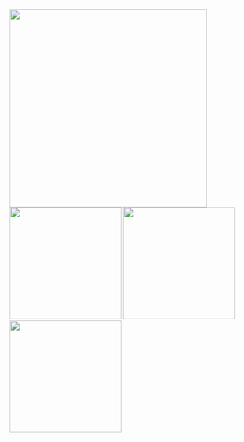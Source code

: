 <img src="https://github.com/user-attachments/assets/8c7b42e6-c17c-4a50-8a6f-3bebe4c446a7" width="354" />
<img src="https://github.com/user-attachments/assets/9f6d77ee-2082-406f-b394-b85b8285dfdc" width="200" />
<img src="https://github.com/user-attachments/assets/6ee4f856-ee56-4447-adcd-aff5bb2e140a" width="200" />
<img src="https://github.com/user-attachments/assets/32f12979-6ae3-4021-b9e0-1c924fe1fb16" width="200" />
